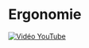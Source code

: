# Ergonomie

[![Vidéo YouTube](http://img.youtube.com/vi/YFJbYdrFT4I/0.jpg)](https://www.youtube.com/embed/YFJbYdrFT4I)

